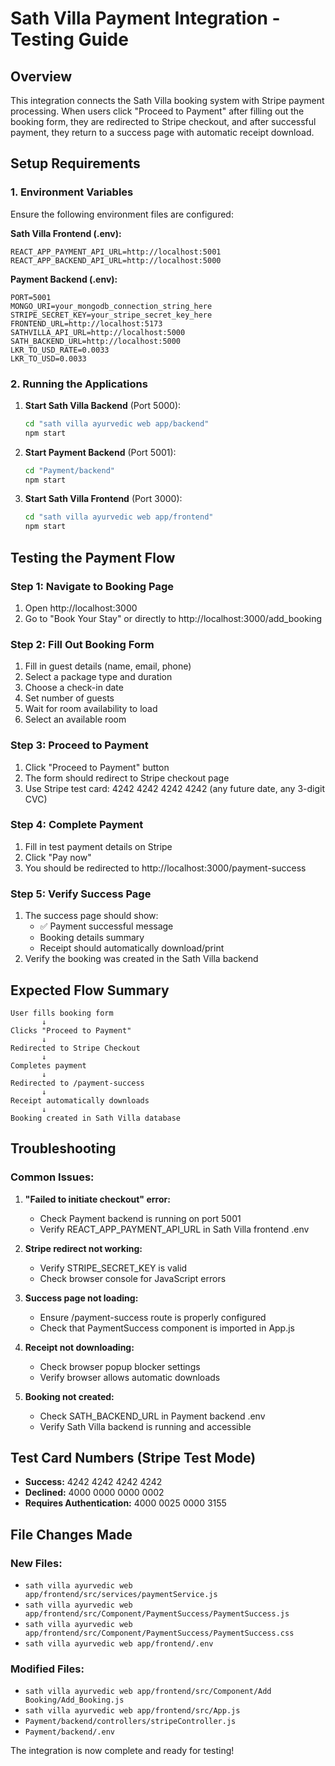# Sath Villa Payment Integration - Testing Guide

## Overview
This integration connects the Sath Villa booking system with Stripe payment processing. When users click "Proceed to Payment" after filling out the booking form, they are redirected to Stripe checkout, and after successful payment, they return to a success page with automatic receipt download.

## Setup Requirements

### 1. Environment Variables
Ensure the following environment files are configured:

**Sath Villa Frontend (.env):**
```
REACT_APP_PAYMENT_API_URL=http://localhost:5001
REACT_APP_BACKEND_API_URL=http://localhost:5000
```

**Payment Backend (.env):**
```
PORT=5001
MONGO_URI=your_mongodb_connection_string_here
STRIPE_SECRET_KEY=your_stripe_secret_key_here
FRONTEND_URL=http://localhost:5173
SATHVILLA_API_URL=http://localhost:5000
SATH_BACKEND_URL=http://localhost:5000
LKR_TO_USD_RATE=0.0033
LKR_TO_USD=0.0033
```

### 2. Running the Applications

1. **Start Sath Villa Backend** (Port 5000):
   ```bash
   cd "sath villa ayurvedic web app/backend"
   npm start
   ```

2. **Start Payment Backend** (Port 5001):
   ```bash
   cd "Payment/backend"
   npm start
   ```

3. **Start Sath Villa Frontend** (Port 3000):
   ```bash
   cd "sath villa ayurvedic web app/frontend"
   npm start
   ```

## Testing the Payment Flow

### Step 1: Navigate to Booking Page
1. Open http://localhost:3000
2. Go to "Book Your Stay" or directly to http://localhost:3000/add_booking

### Step 2: Fill Out Booking Form
1. Fill in guest details (name, email, phone)
2. Select a package type and duration
3. Choose a check-in date
4. Set number of guests
5. Wait for room availability to load
6. Select an available room

### Step 3: Proceed to Payment
1. Click "Proceed to Payment" button
2. The form should redirect to Stripe checkout page
3. Use Stripe test card: 4242 4242 4242 4242 (any future date, any 3-digit CVC)

### Step 4: Complete Payment
1. Fill in test payment details on Stripe
2. Click "Pay now"
3. You should be redirected to http://localhost:3000/payment-success

### Step 5: Verify Success Page
1. The success page should show:
   - ✅ Payment successful message
   - Booking details summary
   - Receipt should automatically download/print
2. Verify the booking was created in the Sath Villa backend

## Expected Flow Summary

```
User fills booking form
       ↓
Clicks "Proceed to Payment"
       ↓
Redirected to Stripe Checkout
       ↓
Completes payment
       ↓
Redirected to /payment-success
       ↓
Receipt automatically downloads
       ↓
Booking created in Sath Villa database
```

## Troubleshooting

### Common Issues:

1. **"Failed to initiate checkout" error:**
   - Check Payment backend is running on port 5001
   - Verify REACT_APP_PAYMENT_API_URL in Sath Villa frontend .env

2. **Stripe redirect not working:**
   - Verify STRIPE_SECRET_KEY is valid
   - Check browser console for JavaScript errors

3. **Success page not loading:**
   - Ensure /payment-success route is properly configured
   - Check that PaymentSuccess component is imported in App.js

4. **Receipt not downloading:**
   - Check browser popup blocker settings
   - Verify browser allows automatic downloads

5. **Booking not created:**
   - Check SATH_BACKEND_URL in Payment backend .env
   - Verify Sath Villa backend is running and accessible

## Test Card Numbers (Stripe Test Mode)
- **Success:** 4242 4242 4242 4242
- **Declined:** 4000 0000 0000 0002
- **Requires Authentication:** 4000 0025 0000 3155

## File Changes Made

### New Files:
- `sath villa ayurvedic web app/frontend/src/services/paymentService.js`
- `sath villa ayurvedic web app/frontend/src/Component/PaymentSuccess/PaymentSuccess.js`
- `sath villa ayurvedic web app/frontend/src/Component/PaymentSuccess/PaymentSuccess.css`
- `sath villa ayurvedic web app/frontend/.env`

### Modified Files:
- `sath villa ayurvedic web app/frontend/src/Component/Add Booking/Add_Booking.js`
- `sath villa ayurvedic web app/frontend/src/App.js`
- `Payment/backend/controllers/stripeController.js`
- `Payment/backend/.env`

The integration is now complete and ready for testing!